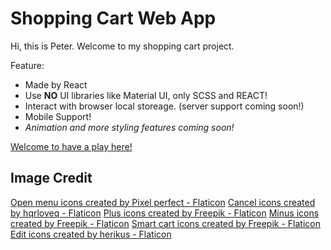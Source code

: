 # Shopping Cart Web App

Hi, this is Peter.
Welcome to my shopping cart project.

Feature:
- Made by React
- Use **NO** UI libraries like Material UI, only SCSS and REACT!
- Interact with browser local storeage. (server support coming soon!)
- Mobile Support!
- *Animation and more styling features coming soon!*

[Welcome to have a play here!](https://nervous-wright-29777b.netlify.app)

## Image Credit
<a href="https://www.flaticon.com/free-icons/open-menu" title="open menu icons">Open menu icons created by Pixel perfect - Flaticon</a>
<a href="https://www.flaticon.com/free-icons/cancel" title="cancel icons">Cancel icons created by hqrloveq - Flaticon</a>
<a href="https://www.flaticon.com/free-icons/plus" title="plus icons">Plus icons created by Freepik - Flaticon</a>
<a href="https://www.flaticon.com/free-icons/minus" title="minus icons">Minus icons created by Freepik - Flaticon</a>
<a href="https://www.flaticon.com/free-icons/smart-cart" title="smart cart icons">Smart cart icons created by Freepik - Flaticon</a>
<a href="https://www.flaticon.com/free-icons/edit" title="edit icons">Edit icons created by herikus - Flaticon</a>